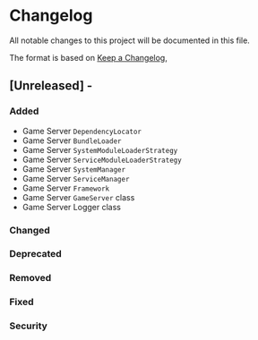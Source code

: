# Changelog
All notable changes to this project will be documented in this file.

The format is based on [Keep a Changelog](https://keepachangelog.com/en/1.0.0/),

## [Unreleased] - <date>
### Added
- Game Server `DependencyLocator`
- Game Server `BundleLoader`
- Game Server `SystemModuleLoaderStrategy`
- Game Server `ServiceModuleLoaderStrategy`
- Game Server `SystemManager`
- Game Server `ServiceManager`
- Game Server `Framework`
- Game Server `GameServer` class
- Game Server Logger class

### Changed
### Deprecated
### Removed
### Fixed
### Security

